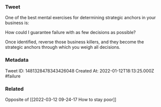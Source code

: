 ### Tweet
One of the best mental exercises for determining strategic anchors in your business is:

How could I guarantee failure with as few decisions as possible?

Once identified, reverse those business killers, and they become the strategic anchors through which you weigh all decisions.

### Metadata
Tweet ID: 1481328478343426048
Created At: 2022-01-12T18:13:25.000Z
#failure

### Related
Opposite of [[2022-03-12 09-24-17 How to stay poor]]


